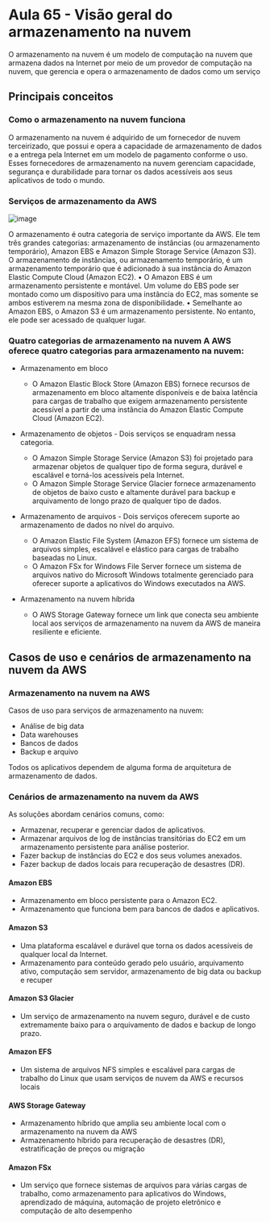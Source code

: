 # Aula 65 - Visão geral do armazenamento na nuvem
O armazenamento na nuvem é um modelo de computação na nuvem que armazena dados na Internet por meio de um provedor de computação na nuvem, que gerencia e opera o armazenamento de dados como um serviço

## Principais conceitos
### Como o armazenamento na nuvem funciona
O armazenamento na nuvem é adquirido de um fornecedor de nuvem terceirizado, que possui e opera a capacidade de armazenamento de dados e a entrega pela Internet em um modelo de pagamento conforme o uso. 
Esses fornecedores de armazenamento na nuvem gerenciam capacidade, segurança e durabilidade para tornar os dados acessíveis aos seus aplicativos de todo o mundo.

### Serviços de armazenamento da AWS

![image](https://github.com/luane-loureiro/EscolaDaNuvem-AWS/assets/100947092/ed8d0056-e009-4ae4-9f1a-091274179a32)

O armazenamento é outra categoria de serviço importante da AWS. Ele tem três grandes categorias: armazenamento de instâncias (ou armazenamento temporário), Amazon EBS e Amazon Simple Storage Service (Amazon S3).
O armazenamento de instâncias, ou armazenamento temporário, é um armazenamento temporário que é adicionado à sua instância do Amazon Elastic Compute Cloud (Amazon EC2).
• O Amazon EBS é um armazenamento persistente e montável. Um volume do EBS pode ser montado como um dispositivo para uma instância do EC2, mas somente se ambos estiverem na mesma zona de disponibilidade.
• Semelhante ao Amazon EBS, o Amazon S3 é um armazenamento persistente. No entanto, ele pode ser acessado de qualquer lugar.


### Quatro categorias de armazenamento na nuvem A AWS oferece quatro categorias para armazenamento na nuvem:
- Armazenamento em bloco
    -  O Amazon Elastic Block Store (Amazon EBS) fornece recursos de armazenamento em bloco altamente disponíveis e de baixa latência para cargas de trabalho que exigem armazenamento persistente acessível a partir de uma instância do Amazon Elastic Compute Cloud (Amazon EC2).

- Armazenamento de objetos - Dois serviços se enquadram nessa categoria.
    - O Amazon Simple Storage Service (Amazon S3) foi projetado para armazenar objetos de qualquer tipo de forma segura, durável e escalável e torná-los acessíveis pela Internet.
    - O Amazon Simple Storage Service Glacier fornece armazenamento de objetos de baixo custo e altamente durável para backup e arquivamento de longo prazo de qualquer tipo de dados.

- Armazenamento de arquivos - Dois serviços oferecem suporte ao armazenamento de dados no nível do arquivo.
    - O Amazon Elastic File System (Amazon EFS) fornece um sistema de arquivos simples, escalável e elástico para cargas de trabalho baseadas no Linux.
    - O Amazon FSx for Windows File Server fornece um sistema de arquivos nativo do Microsoft Windows totalmente gerenciado para oferecer suporte a aplicativos do Windows executados na AWS.
    
- Armazenamento na nuvem híbrida
    - O AWS Storage Gateway fornece um link que conecta seu ambiente local aos serviços de armazenamento na nuvem da AWS de maneira resiliente e eficiente.
 
## Casos de uso e cenários de armazenamento na nuvem da AWS
### Armazenamento na nuvem na AWS 
Casos de uso para serviços de armazenamento na nuvem:
- Análise de big data
- Data warehouses
- Bancos de dados
- Backup e arquivo
  
Todos os aplicativos dependem de alguma forma de arquitetura de armazenamento de dados.

### Cenários de armazenamento na nuvem da AWS 
As soluções abordam cenários comuns, como: 
- Armazenar, recuperar e gerenciar dados de aplicativos.
- Armazenar arquivos de log de instâncias transitórias do EC2 em um armazenamento persistente para análise posterior.
- Fazer backup de instâncias do EC2 e dos seus volumes anexados.
- Fazer backup de dados locais para recuperação de desastres (DR).

#### Amazon EBS
- Armazenamento em bloco persistente para o Amazon EC2.
- Armazenamento que funciona bem para bancos de dados e aplicativos.

#### Amazon S3 
-  Uma plataforma escalável e durável que torna os dados acessíveis de qualquer local da Internet.
-  Armazenamento para conteúdo gerado pelo usuário, arquivamento ativo, computação sem servidor, armazenamento de big data ou backup e recuper

#### Amazon S3 Glacier
-  Um serviço de armazenamento na nuvem seguro, durável e de custo extremamente baixo para o arquivamento de dados e backup de longo prazo.

#### Amazon EFS 
- Um sistema de arquivos NFS simples e escalável para cargas de trabalho do Linux que usam serviços de nuvem da AWS e recursos locais

#### AWS Storage Gateway 
- Armazenamento híbrido que amplia seu ambiente local com o armazenamento na nuvem da AWS
- Armazenamento híbrido para recuperação de desastres (DR), estratificação de preços ou migração

#### Amazon FSx
- Um serviço que fornece sistemas de arquivos para várias cargas de trabalho, como armazenamento para aplicativos do Windows, aprendizado de máquina, automação de projeto eletrônico e computação de alto desempenho







